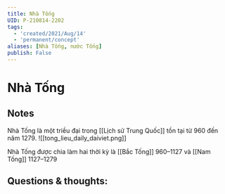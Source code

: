 ```yaml
---
title: Nhà Tống
UID: P-210814-2202
tags:
  - 'created/2021/Aug/14'
  - 'permanent/concept'
aliases: [Nhà Tống, nước Tống]
publish: False
---
```

# Nhà Tống

## Notes
Nhà Tống là một triều đại trong [[Lịch sử Trung Quốc]] tồn tại từ 960 đến năm 1279.
![[tong_lieu_daily_daiviet.png]]

Nhà Tống được chia làm hai thời kỳ là [[Bắc Tống]] 960–1127 và [[Nam Tống]] 1127–1279


## Questions & thoughts:
